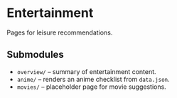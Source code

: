 # Entertainment

Pages for leisure recommendations.

## Submodules
- `overview/` – summary of entertainment content.
- `anime/` – renders an anime checklist from `data.json`.
- `movies/` – placeholder page for movie suggestions.
